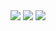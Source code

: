 <div align="center">
  <img src="https://github-readme-stats.vercel.app/api?username=deimoshall&show_icons=true&theme=tokyionight" />
  <img src="https://github-readme-stats.vercel.app/api/top-langs/?username=deimoshall&layout=compact" />

<picture>
    <source 
    srcset="https://github-readme-stats.vercel.app/api?username=deimoshall&show_icons=true&theme=dark"
    media="(prefers-color-scheme: dark)"
    />
    <source
    srcset="https://github-readme-stats.vercel.app/api?username=deimoshall&show_icons=true"
    media="(prefers-color-scheme: light), (prefers-color-scheme: no-preference)"
    />
    <img src="https://github-readme-stats.vercel.app/api?username=deimoshall&show_icons=true" />
</picture>